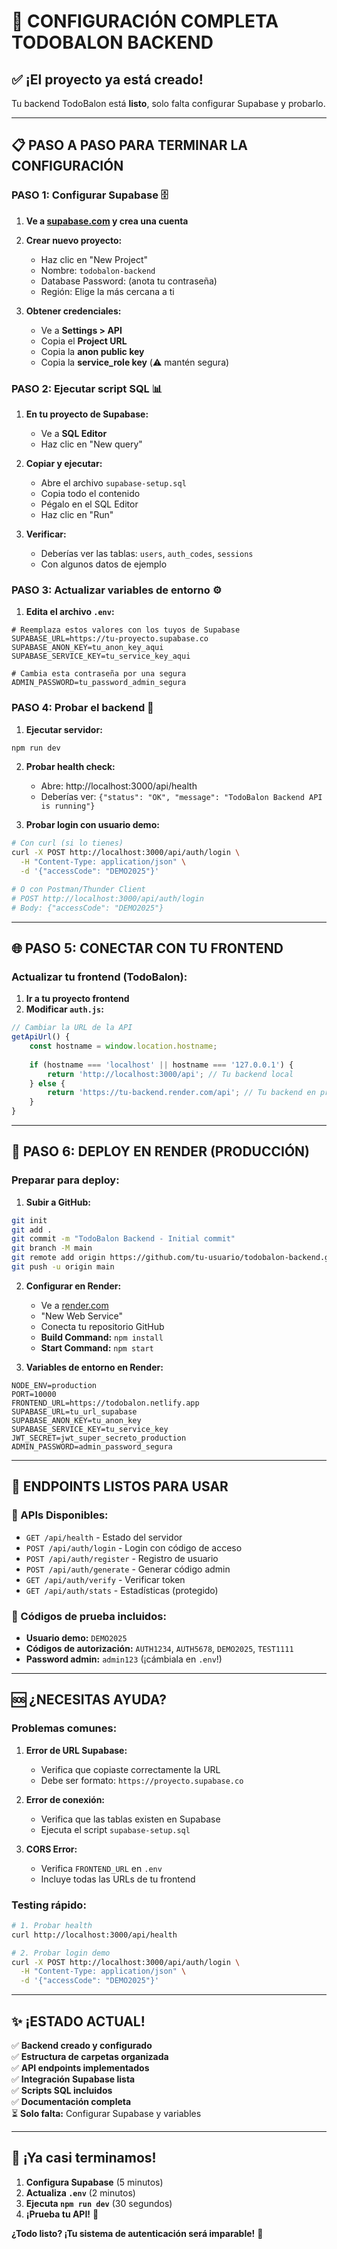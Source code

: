 # 🚀 CONFIGURACIÓN COMPLETA TODOBALON BACKEND

## ✅ ¡El proyecto ya está creado!

Tu backend TodoBalon está **listo**, solo falta configurar Supabase y probarlo.

---

## 📋 PASO A PASO PARA TERMINAR LA CONFIGURACIÓN

### **PASO 1: Configurar Supabase** 🗄️

1. **Ve a [supabase.com](https://supabase.com) y crea una cuenta**

2. **Crear nuevo proyecto:**
   - Haz clic en "New Project"
   - Nombre: `todobalon-backend`
   - Database Password: (anota tu contraseña)
   - Región: Elige la más cercana a ti

3. **Obtener credenciales:**
   - Ve a **Settings > API**
   - Copia el **Project URL**
   - Copia la **anon public key**
   - Copia la **service_role key** (⚠️ mantén segura)

### **PASO 2: Ejecutar script SQL** 📊

1. **En tu proyecto de Supabase:**
   - Ve a **SQL Editor**
   - Haz clic en "New query"

2. **Copiar y ejecutar:**
   - Abre el archivo `supabase-setup.sql`
   - Copia todo el contenido
   - Pégalo en el SQL Editor
   - Haz clic en "Run"

3. **Verificar:**
   - Deberías ver las tablas: `users`, `auth_codes`, `sessions`
   - Con algunos datos de ejemplo

### **PASO 3: Actualizar variables de entorno** ⚙️

1. **Edita el archivo `.env`:**

```env
# Reemplaza estos valores con los tuyos de Supabase
SUPABASE_URL=https://tu-proyecto.supabase.co
SUPABASE_ANON_KEY=tu_anon_key_aqui
SUPABASE_SERVICE_KEY=tu_service_key_aqui

# Cambia esta contraseña por una segura
ADMIN_PASSWORD=tu_password_admin_segura
```

### **PASO 4: Probar el backend** 🧪

1. **Ejecutar servidor:**
```bash
npm run dev
```

2. **Probar health check:**
   - Abre: http://localhost:3000/api/health
   - Deberías ver: `{"status": "OK", "message": "TodoBalon Backend API is running"}`

3. **Probar login con usuario demo:**
```bash
# Con curl (si lo tienes)
curl -X POST http://localhost:3000/api/auth/login \
  -H "Content-Type: application/json" \
  -d '{"accessCode": "DEMO2025"}'

# O con Postman/Thunder Client
# POST http://localhost:3000/api/auth/login
# Body: {"accessCode": "DEMO2025"}
```

---

## 🌐 PASO 5: CONECTAR CON TU FRONTEND

### **Actualizar tu frontend (TodoBalon):**

1. **Ir a tu proyecto frontend**
2. **Modificar `auth.js`:**

```javascript
// Cambiar la URL de la API
getApiUrl() {
    const hostname = window.location.hostname;
    
    if (hostname === 'localhost' || hostname === '127.0.0.1') {
        return 'http://localhost:3000/api'; // Tu backend local
    } else {
        return 'https://tu-backend.render.com/api'; // Tu backend en producción
    }
}
```

---

## 🚀 PASO 6: DEPLOY EN RENDER (PRODUCCIÓN)

### **Preparar para deploy:**

1. **Subir a GitHub:**
```bash
git init
git add .
git commit -m "TodoBalon Backend - Initial commit"
git branch -M main
git remote add origin https://github.com/tu-usuario/todobalon-backend.git
git push -u origin main
```

2. **Configurar en Render:**
   - Ve a [render.com](https://render.com)
   - "New Web Service"
   - Conecta tu repositorio GitHub
   - **Build Command:** `npm install`
   - **Start Command:** `npm start`

3. **Variables de entorno en Render:**
```env
NODE_ENV=production
PORT=10000
FRONTEND_URL=https://todobalon.netlify.app
SUPABASE_URL=tu_url_supabase
SUPABASE_ANON_KEY=tu_anon_key
SUPABASE_SERVICE_KEY=tu_service_key
JWT_SECRET=jwt_super_secreto_production
ADMIN_PASSWORD=admin_password_segura
```

---

## 🎯 ENDPOINTS LISTOS PARA USAR

### **📡 APIs Disponibles:**

- `GET /api/health` - Estado del servidor
- `POST /api/auth/login` - Login con código de acceso
- `POST /api/auth/register` - Registro de usuario
- `POST /api/auth/generate` - Generar código admin
- `GET /api/auth/verify` - Verificar token
- `GET /api/auth/stats` - Estadísticas (protegido)

### **🔐 Códigos de prueba incluidos:**
- **Usuario demo:** `DEMO2025`
- **Códigos de autorización:** `AUTH1234`, `AUTH5678`, `DEMO2025`, `TEST1111`
- **Password admin:** `admin123` (¡cámbiala en `.env`!)

---

## 🆘 ¿NECESITAS AYUDA?

### **Problemas comunes:**

1. **Error de URL Supabase:**
   - Verifica que copiaste correctamente la URL
   - Debe ser formato: `https://proyecto.supabase.co`

2. **Error de conexión:**
   - Verifica que las tablas existen en Supabase
   - Ejecuta el script `supabase-setup.sql`

3. **CORS Error:**
   - Verifica `FRONTEND_URL` en `.env`
   - Incluye todas las URLs de tu frontend

### **Testing rápido:**
```bash
# 1. Probar health
curl http://localhost:3000/api/health

# 2. Probar login demo
curl -X POST http://localhost:3000/api/auth/login \
  -H "Content-Type: application/json" \
  -d '{"accessCode": "DEMO2025"}'
```

---

## ✨ ¡ESTADO ACTUAL!

✅ **Backend creado y configurado**  
✅ **Estructura de carpetas organizada**  
✅ **API endpoints implementados**  
✅ **Integración Supabase lista**  
✅ **Scripts SQL incluidos**  
✅ **Documentación completa**  
⏳ **Solo falta:** Configurar Supabase y variables

---

## 🎊 ¡Ya casi terminamos!

1. **Configura Supabase** (5 minutos)
2. **Actualiza `.env`** (2 minutos)  
3. **Ejecuta `npm run dev`** (30 segundos)
4. **¡Prueba tu API!** 🚀

**¿Todo listo? ¡Tu sistema de autenticación será imparable!** 💪
